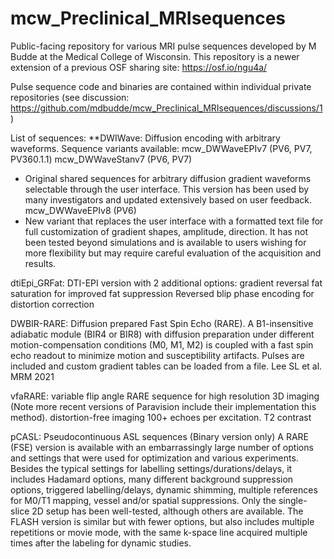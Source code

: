 # mcw_Preclinical_MRIsequences
Public-facing repository for various MRI pulse sequences developed by M Budde at the Medical College of Wisconsin. 
This repository is a newer extension of a previous OSF sharing site: https://osf.io/ngu4a/

Pulse sequence code and binaries are contained within individual private repositories (see discussion: https://github.com/mdbudde/mcw_Preclinical_MRIsequences/discussions/1)


List of sequences:
**DWIWave: 
Diffusion encoding with arbitrary waveforms. 
Sequence variants available: 
mcw_DWWaveEPIv7 (PV6, PV7, PV360.1.1)
mcw_DWWaveStanv7 (PV6, PV7)
- Original shared sequences for arbitrary diffusion gradient waveforms selectable through the user interface. This version has been used by many investigators and updated extensively based on user feedback.
mcw_DWWaveEPIv8 (PV6)
- New variant that replaces the user interface with a formatted text file for full customization of gradient shapes, amplitude, direction. It has not been tested beyond simulations and is available to users wishing for more flexibility but may require careful evaluation of the acquisition and results. 


dtiEpi_GRFat: DTI-EPI version with 2 additional options:
gradient reversal fat saturation for improved fat suppression
Reversed blip phase encoding for distortion correction


DWBIR-RARE: Diffusion prepared Fast Spin Echo (RARE). A B1-insensitive adiabatic module (BIR4 or BIR8) with diffusion preparation under different motion-compensation conditions (M0, M1, M2) is coupled with a fast spin echo readout to minimize motion and susceptibility artifacts. Pulses are included and custom gradient tables can be loaded from a file. Lee SL et al. MRM 2021


vfaRARE: variable flip angle RARE sequence for high resolution 3D imaging (Note more recent versions of Paravision include their implementation this method).
distortion-free imaging
100+ echoes per excitation.
T2 contrast



pCASL: Pseudocontinuous ASL sequences (Binary version only)
A RARE (FSE) version is available with an embarrassingly large number of options and settings that were used for optimization and various experiments. Besides the typical settings for labelling settings/durations/delays, it includes Hadamard options, many different background suppression options, triggered labelling/delays, dynamic shimming, multiple references for M0/T1 mapping, vessel and/or spatial suppressions. Only the single-slice 2D setup has been well-tested, although others are available.
The FLASH version is similar but with fewer options, but also includes multiple repetitions or movie mode, with the same k-space line acquired multiple times after the labeling for dynamic studies.
